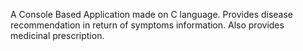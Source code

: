 A Console Based Application made on C language. Provides disease recommendation in return of symptoms information. 
Also provides medicinal prescription.

